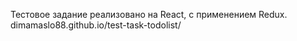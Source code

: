 Тестовое задание реализовано на React, с применением Redux.
dimamaslo88.github.io/test-task-todolist/

